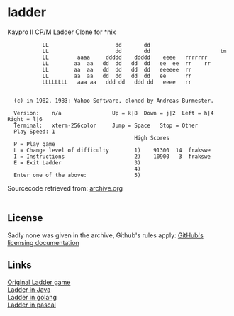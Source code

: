 # ladder
Kaypro II CP/M Ladder Clone for *nix

```
           LL                     dd       dd
           LL                     dd       dd                      tm
           LL         aaaa     ddddd    ddddd    eeee   rrrrrrr
           LL        aa  aa   dd  dd   dd  dd   ee  ee  rr    rr
           LL        aa  aa   dd  dd   dd  dd   eeeeee  rr
           LL        aa  aa   dd  dd   dd  dd   ee      rr
           LLLLLLLL   aaa aa   ddd dd   ddd dd   eeee   rr


  (c) in 1982, 1983: Yahoo Software, cloned by Andreas Burmester.

  Version:    n/a                Up = k|8  Down = j|2  Left = h|4  Right = l|6
  Terminal:   xterm-256color     Jump = Space   Stop = Other
  Play Speed: 1
                                        High Scores
  P = Play game
  L = Change level of difficulty        1)    91300  14  frakswe
  I = Instructions                      2)    10900   3  frakswe
  E = Exit Ladder                       3)
                                        4)
  Enter one of the above:               5)
```



Sourcecode retrieved from: [archive.org](https://web.archive.org/web/20081212183611/http://www.srv.net:80/~kth/ladder.tar)
<br>
<br>

## License
Sadly none was given in the archive, Github's rules apply: [GitHub's licensing documentation](https://docs.github.com/en/free-pro-team@latest/github/creating-cloning-and-archiving-repositories/licensing-a-repository)

## Links
[Original Ladder game](http://cpmarchives.classiccmp.org/cpm/Software/WalnutCD/lambda/soundpot/f/ladder13.lbr)<br>
[Ladder in Java](http://ostermiller.org/ladder/)<br>
[Ladder in golang](https://github.com/SmallRoomLabs/ladder)<br>
[Ladder in pascal](https://github.com/mecparts/Ladder)<br>


